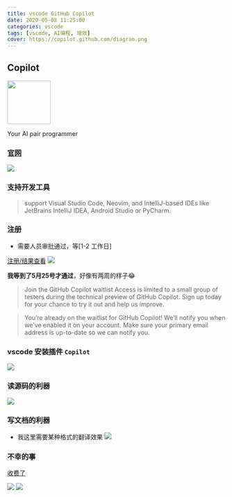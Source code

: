 ```yaml
---
title: vscode GitHub Copilot
date: 2020-05-08 11:25:00
categories: vscode
tags: [vscode, AI编程, 增效]
cover: https://copilot.github.com/diagram.png
---
```


## Copilot

<a href="https://copilot.github.com/" target="_blank">
<img src="https://copilot.github.com/head2x.png"  width= 100/>
</a>

Your AI pair programmer

### [官网](https://copilot.github.com/)

![](https://copilot.github.com/diagram.png)

### 支持开发工具

> support Visual Studio Code, Neovim, and IntelliJ-based IDEs like JetBrains IntelliJ IDEA, Android Studio or PyCharm.

### 注册
- 需要人员审批通过，等[1-2 工作日]

[注册/结果查看](https://github.com/features/copilot/signup)
![](http://t-blog-images.aijs.top/img/20220526184023.webp)

**我等到了5月25号才通过**，好像有两周的样子😂

> Join the GitHub Copilot waitlist
> Access is limited to a small group of testers during the technical preview of GitHub Copilot. Sign up today for your chance to try it out and help us improve.

> You’re already on the waitlist for GitHub Copilot! We’ll notify you when we’ve enabled it on your account. Make sure your primary email address is up-to-date so we can notify you.

### vscode 安装插件 `Copilot`

![](http://t-blog-images.aijs.top/img/20220508111956.webp)

### 读源码的利器
![](http://t-blog-images.aijs.top/img/20220527093323.webp)

### 写文档的利器
- 我这里需要某种格式的翻译效果
![](http://t-blog-images.aijs.top/img/Kapture%202022-06-08%20at%2017.46.08.gif)


### 不幸的事

[收费了](https://github.com/pricing#i-work-on-open-source-projects-can-i-get-access-to-github-copilot-for-free)

<img src="http://t-blog-images.aijs.top/img/20220622154707.webp" />

<img src="https://img1.baidu.com/it/u=2626775378,76936048&fm=253&fmt=auto&app=138&f=JPEG?w=300&h=300"/>